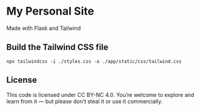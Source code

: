 # My Personal Site

Made with Flask and Tailwind

## Build the Tailwind CSS file

```
npx tailwindcss -i ./styles.css -o ./app/static/css/tailwind.css
```

## License

This code is licensed under CC BY-NC 4.0.
You’re welcome to explore and learn from it — but please don’t steal it or use it commercially.